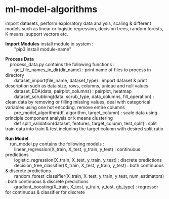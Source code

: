 # ml-model-algorithms
import datasets, perform exploratory data analysis, scaling &amp; different models such as linear or logistic regression, decision trees, random forests, K means, support vectors etc.

**Import Modules**
install module in system :  <br />
&emsp;&emsp;"pip3 install module-name" <br />

**Process Data** <br />
&emsp;process_data.py contains the following functions : <br />
&emsp;&emsp;get_file_names_in_dir(dir_name) : print name of files to process in directory  <br />
&emsp;&emsp;dataset_import(file_name, dataset_type) : import dataset & print description  such as data size, rows, columns, unique and null values  <br />
&emsp;&emsp;dataset_EDA(data, pairplot_columns) : pairplot, heatmap  <br />
&emsp;&emsp;dataset_scrubbing(data, scrub_type, data_columns, fill_operation) : clean data by removing or filling missing values, deal with categorical variables using one hot encoding, remove entire columns  <br />
&emsp;&emsp;pre_model_algorithm(df, algorithm, target_column) : scale data using principle component analysis or k means clustering <br />
&emsp;&emsp;def split_validation(dataset, features, target_column, test_split) : split train data into train & test including the target column with desired split ratio <br />

**Run Model** <br />
&emsp;run_model.py contains the following models : <br />
&emsp;&emsp;linear_regression(X_train, X_test, y_train, y_test) : continuous predictions <br />
&emsp;&emsp;logistic_regression(X_train, X_test, y_train, y_test) : discrete predictions <br />
&emsp;&emsp;decision_tree_classifier(X_train, X_test, y_train, y_test) : both continuous & discrete predictions <br />
&emsp;&emsp;random_forest_classifier(X_train, X_test, y_train, y_test, num_estimators) : both continuous & discrete predictions <br />
&emsp;&emsp;gradient_boosting(X_train, X_test, y_train, y_test, gb_type) : regressor for continuous & classifier for discrete <br />